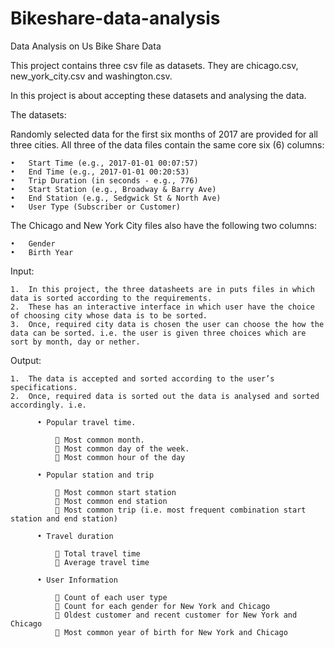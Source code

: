 # Bikeshare-data-analysis
Data Analysis on Us Bike Share Data 

This project contains three csv file as datasets. They are chicago.csv, new_york_city.csv and washington.csv.

In this project is about accepting these datasets and analysing the data.

The datasets:

Randomly selected data for the first six months of 2017 are provided for all three cities. All three of the data files contain the same core six (6) columns:

    •	Start Time (e.g., 2017-01-01 00:07:57)
    •	End Time (e.g., 2017-01-01 00:20:53)
    •	Trip Duration (in seconds - e.g., 776)
    •	Start Station (e.g., Broadway & Barry Ave)
    •	End Station (e.g., Sedgwick St & North Ave)
    •	User Type (Subscriber or Customer)

The Chicago and New York City files also have the following two columns:

    •	Gender
    •	Birth Year

Input:

    1.	In this project, the three datasheets are in puts files in which data is sorted according to the requirements.
    2.	These has an interactive interface in which user have the choice of choosing city whose data is to be sorted.
    3.	Once, required city data is chosen the user can choose the how the data can be sorted. i.e. the user is given three choices which are sort by month, day or nether.
    
Output:

    1.	The data is accepted and sorted according to the user’s specifications.
    2.	Once, required data is sorted out the data is analysed and sorted accordingly. i.e. 
    
          •	Popular travel time.
          
              	Most common month.
              	Most common day of the week.
              	Most common hour of the day
              
          •	Popular station and trip
          
              	Most common start station
              	Most common end station
              	Most common trip (i.e. most frequent combination start station and end station)
              
          •	Travel duration 
          
              	Total travel time 
              	Average travel time
              
          •	User Information
          
              	Count of each user type
              	Count for each gender for New York and Chicago 
              	Oldest customer and recent customer for New York and Chicago
              	Most common year of birth for New York and Chicago
